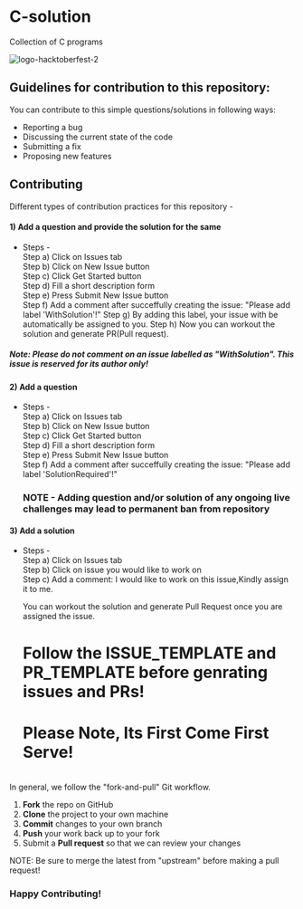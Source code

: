 # C-solution
Collection of C programs

![logo-hacktoberfest-2](https://user-images.githubusercontent.com/91674834/136263478-f37c8a4e-2659-4ccd-b348-a8bc453d5b39.jpg)



## Guidelines for contribution to this repository:

You can contribute to this simple questions/solutions in following ways:

- Reporting a bug
- Discussing the current state of the code
- Submitting a fix
- Proposing new features


## Contributing

Different types of contribution practices for this repository - 
#### 1) Add a question and provide the solution for the same
- Steps - <br>
  Step a) Click on Issues tab <br>
  Step b) Click on New Issue button <br>
  Step c) Click Get Started button <br>
  Step d) Fill a short description form <br>
  Step e) Press Submit New Issue button <br>
  Step f) Add a comment after succeffully creating the issue: "Please add label 'WithSolution'!"
  Step g) By adding this label, your issue with be automatically be assigned to you. 
  Step h) Now you can workout the solution and generate PR(Pull request).
  
##### Note: Please do not comment on an issue labelled as "WithSolution". This issue is reserved for its author only!
  
  
#### 2) Add a question
- Steps - <br>
  Step a) Click on Issues tab <br>
  Step b) Click on New Issue button <br>
  Step c) Click Get Started button <br>
  Step d) Fill a short description form <br>
  Step e) Press Submit New Issue button <br>
  Step f) Add a comment after succeffully creating the issue: "Please add label 'SolutionRequired'!"
  
  ### NOTE - Adding question and/or solution of any ongoing live challenges may lead to permanent ban from repository
  
#### 3) Add a solution
- Steps - <br>
  Step a) Click on Issues tab <br>
  Step b) Click on issue you would like to work on <br>
  Step c) Add a comment: I would like to work on this issue,Kindly assign it to me.
  
  You can workout the solution and generate Pull Request once you are assigned the issue.
  
  # Follow the ISSUE_TEMPLATE and PR_TEMPLATE before genrating issues and PRs!
  # Please Note, Its First Come First Serve!
  
<br>
In general, we follow the "fork-and-pull" Git workflow.

 1. **Fork** the repo on GitHub
 2. **Clone** the project to your own machine
 4. **Commit** changes to your own branch
 5. **Push** your work back up to your fork
 6. Submit a **Pull request** so that we can review your changes

NOTE: Be sure to merge the latest from "upstream" before making a pull request!

### Happy Contributing!





